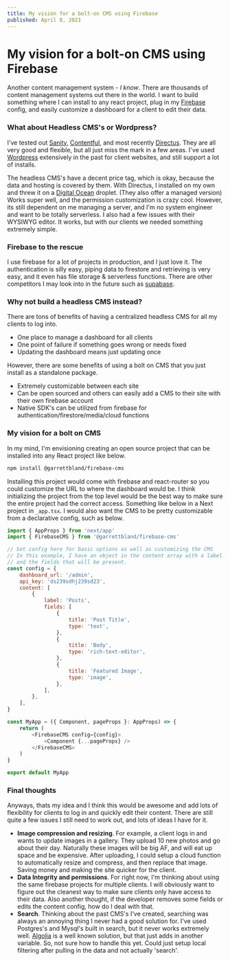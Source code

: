 ```yaml
---
title: My vision for a bolt-on CMS using Firebase
published: April 8, 2021
---
```


# My vision for a bolt-on CMS using Firebase

Another content management system - _I know_. There are thousands of content management systems out there in the world. I want to build something where I can install to any react project, plug in my [Firebase](https://firebase.google.com/) config, and easily customize a dashboard for a client to edit their data.

### What about Headless CMS's or Wordpress?

I've tested out [Sanity](https://www.sanity.io/), [Contentful](https://www.contentful.com/), and most recently [Directus](https://directus.io/). They are all very good and flexible, but all just miss the mark in a few areas. I've used [Wordpress](https://wordpress.org/) extensively in the past for client websites, and still support a lot of installs.

The headless CMS's have a decent price tag, which is okay, because the data and hosting is covered by them. With Directus, I installed on my own and threw it on a [Digital Ocean](https://www.digitalocean.com/) droplet. (They also offer a managed version) Works super well, and the permission customization is crazy cool. However, its still dependent on me managing a server, and I'm no system engineer and want to be totally serverless. I also had a few issues with their WYSIWYG editor. It works, but with our clients we needed something extremely simple.

### Firebase to the rescue

I use firebase for a lot of projects in production, and I just love it. The authentication is silly easy, piping data to firestore and retrieving is very easy, and it even has file storage & serverless functions. There are other competitors I may look into in the future such as [supabase](https://supabase.io/).

### Why not build a headless CMS instead?

There are tons of benefits of having a centralized headless CMS for all my clients to log into.

-   One place to manage a dashboard for all clients
-   One point of failure if something goes wrong or needs fixed
-   Updating the dashboard means just updating once

However, there are some benefits of using a bolt on CMS that you just install as a standalone package.

-   Extremely customizable between each site
-   Can be open sourced and others can easily add a CMS to their site with their own firebase account
-   Native SDK's can be utilized from firebase for authentication/firestore/media/cloud functions

### My vision for a bolt on CMS

In my mind, I'm envisioning creating an open source project that can be installed into any React project like below.

```bash
npm install @garrettbland/firebase-cms
```

Installing this project would come with firebase and react-router so you could customize the URL to where the dashboard would be. I think initializing the project from the top level would be the best way to make sure the entire project had the correct access. Something like below in a Next project in `_app.tsx`. I would also want the CMS to be pretty customizable from a declarative config, such as below.

```javascript
import { AppProps } from 'next/app'
import { FirebaseCMS } from '@garrettbland/firebase-cms'

// Set config here for basic options as well as customizing the CMS
// In this example, I have an object in the content array with a label
// and the fields that will be present.
const config = {
    dashboard_url: '/admin',
    api_key: 'ds239sdhj239sd23',
    content: [
        {
            label: 'Posts',
            fields: [
                {
                    title: 'Post Title',
                    type: 'text',
                },
                {
                    title: 'Body',
                    type: 'rich-text-editor',
                },
                {
                    title: 'Featured Image',
                    type: 'image',
                },
            ],
        },
    ],
}

const MyApp = ({ Component, pageProps }: AppProps) => {
    return (
        <FirebaseCMS config={config}>
            <Component {...pageProps} />
        </FirebaseCMS>
    )
}

export default MyApp
```

### Final thoughts

Anyways, thats my idea and I think this would be awesome and add lots of flexibility for clients to log in and quickly edit their content. There are still quite a few issues I still need to work out, and lots of ideas I have for it.

-   **Image compression and resizing**. For example, a client logs in and wants to update images in a gallery. They upload 10 new photos and go about their day. Naturally these images will be big AF, and will eat up space and be expensive. After uploading, I could setup a cloud function to automatically resize and compress, and then replace that image. Saving money and making the site quicker for the client.
-   **Data Integrity and permissions**. For right now, I'm thinking about using the same firebase projects for multiple clients. I will obviously want to figure out the cleanest way to make sure clients only have access to their data. Also another thought, if the developer removes some fields or edits the content config, how do I deal with that.
-   **Search**. Thinking about the past CMS's I've created, searching was always an annoying thing I never had a good solution for. I've used Postgres's and Mysql's built in search, but it never works extremely well. [Algolia](https://www.algolia.com/) is a well known solution, but that just adds in another variable. So, not sure how to handle this yet. Could just setup local filtering after pulling in the data and not actually 'search'.
